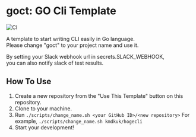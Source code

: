 # goct: GO Cli Template
![CI](https://github.com/kmdkuk/goct/workflows/CI/badge.svg)

A template to start writing CLI easily in Go language.  
Please change "goct" to your project name and use it. 

By setting your Slack webhook url in secrets.SLACK_WEBHOOK,  
you can also notify slack of test results.  

## How To Use

1. Create a new repository from the "Use This Template" button on this repository.
2. Clone to your machine.
3. Run `./scripts/change_name.sh <your GitHub ID>/<new repository>` For example, `./scripts/change_name.sh kmdkuk/hogecli`
4. Start your development!
